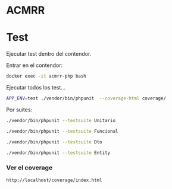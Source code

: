 # ACMRR

# Test

Ejecutar test dentro del contendor.

Entrar en el contendor:

```bash
docker exec -it acmrr-php bash
```

Ejecutar todos los test...

```bash
APP_ENV=test ./vendor/bin/phpunit  --coverage-html coverage/ 
```

Por suites:

```bash
./vendor/bin/phpunit --testsuite Unitario
```
```bash
./vendor/bin/phpunit --testsuite Funcional
```

```bash
./vendor/bin/phpunit --testsuite Dto
```

```bash
./vendor/bin/phpunit --testsuite Entity
```

### Ver el coverage

```bash
http://localhost/coverage/index.html
```
